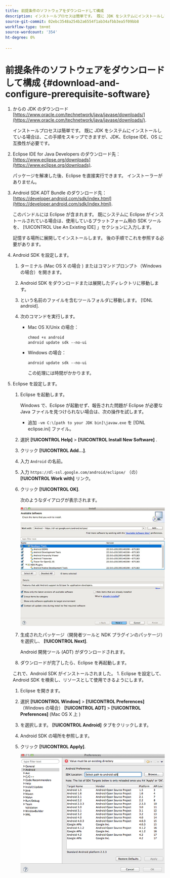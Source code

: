```yaml
---
title: 前提条件のソフトウェアをダウンロードして構成
description: インストールプロセスは簡単です。 既に JDK をシステムにインストールしている場合は、この手順をスキップできますが、JDK、Eclipse IDE、OS に互換性が必要です。
source-git-commit: 02ebc3548a254b2a6554f1ab34afbb3ea5f09bb8
workflow-type: tm+mt
source-wordcount: '354'
ht-degree: 0%

---
```


# 前提条件のソフトウェアをダウンロードして構成 {#download-and-configure-prerequisite-software}

1. からの JDK のダウンロード [https://www.oracle.com/technetwork/java/javase/downloads/](https://www.oracle.com/technetwork/java/javase/downloads/).

   インストールプロセスは簡単です。 既に JDK をシステムにインストールしている場合は、この手順をスキップできますが、JDK、Eclipse IDE、OS に互換性が必要です。
1. Eclipse IDE for Java Developers のダウンロード先： [https://www.eclipse.org/downloads](https://www.eclipse.org/downloads).

   パッケージを解凍した後、Eclipse を直接実行できます。 インストーラーがありません。
1. Android SDK ADT Bundle のダウンロード先： [https://developer.android.com/sdk/index.html](https://developer.android.com/sdk/index.html).

   このバンドルには Eclipse が含まれます。 既にシステムに Eclipse がインストールされている場合は、使用しているプラットフォーム用の SDK ツールを、 [!UICONTROL Use An Existing IDE] 」セクションに入力します。

   記憶する場所に展開してインストールします。 後の手順でこれを参照する必要があります。
1. Android SDK を設定します。
   1. ターミナル (Mac OS X の場合 ) またはコマンドプロンプト（Windows の場合）を開きます。
   1. Android SDK をダウンロードまたは展開したディレクトリに移動します。
   1. という名前のファイルを含むツールフォルダに移動します。 [!DNL android].
   1. 次のコマンドを実行します。

      * Mac OS X/Unix の場合：

        ```
        chmod +x android 
        android update sdk --no-ui
        ```

      * Windows の場合：

        ```
        android update sdk --no-ui
        ```

        この処理には時間がかかります。

1. Eclipse を設定します。
   1. Eclipse を起動します。

      Windows で、Eclipse が起動せず、報告された問題が Eclipse が必要な Java ファイルを見つけられない場合は、次の操作を試します。

      * 追加 `-vm C:\[path to your JDK bin]\javaw.exe` を [!DNL eclipse.ini] ファイル。
   1. 選択  **[!UICONTROL Help]** > **[!UICONTROL Install New Software]** .
   1. クリック **[!UICONTROL Add...]**.
   1. 入力 `Android` の名前。
   1. 入力 `https://dl-ssl.google.com/android/eclipse/` （の） **[!UICONTROL Work with]** リンク。
   1. クリック **[!UICONTROL OK]**.

      次のようなダイアログが表示されます。

      ![](assets/available_software.jpg)

   1. 生成されたパッケージ（開発者ツールと NDK プラグインのパッケージ）を選択し、 **[!UICONTROL Next]**.

      Android 開発ツール (ADT) がダウンロードされます。
   1. ダウンロードが完了したら、Eclipse を再起動します。

   これで、Android SDK がインストールされました。 1. Eclipse を設定して、Android SDK を検索し、リソースとして使用できるようにします。
   1. Eclipse を開きます。
   1. 選択  **[!UICONTROL Window]** > **[!UICONTROL Preferences]** （Windows の場合）  **[!UICONTROL ADT]** > **[!UICONTROL Preferences]** (Mac OS X 上 )
   1. を選択します。 **[!UICONTROL Android]** タブをクリックします。
   1. Android SDK の場所を参照します。
   1. クリック **[!UICONTROL Apply]**.

      ![手順の結果](assets/ss2.jpg)
